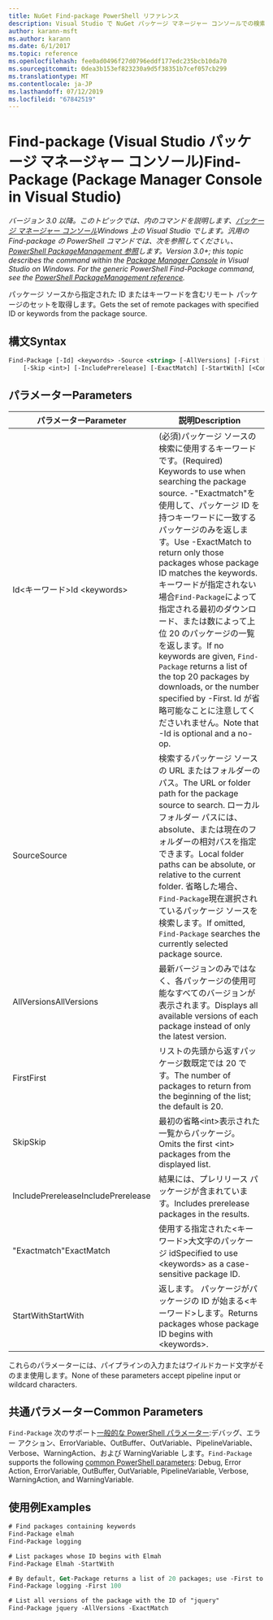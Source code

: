 ```yaml
---
title: NuGet Find-package PowerShell リファレンス
description: Visual Studio で NuGet パッケージ マネージャー コンソールでの検索パッケージの PowerShell コマンドのリファレンスです。
author: karann-msft
ms.author: karann
ms.date: 6/1/2017
ms.topic: reference
ms.openlocfilehash: fee0ad0496f27d0796eddf177edc235bcb10da70
ms.sourcegitcommit: 0dea3b153ef823230a9d5f38351b7cef057cb299
ms.translationtype: MT
ms.contentlocale: ja-JP
ms.lasthandoff: 07/12/2019
ms.locfileid: "67842519"
---
```

# <a name="find-package-package-manager-console-in-visual-studio"></a><span data-ttu-id="803d2-103">Find-package (Visual Studio パッケージ マネージャー コンソール)</span><span class="sxs-lookup"><span data-stu-id="803d2-103">Find-Package (Package Manager Console in Visual Studio)</span></span>

<span data-ttu-id="803d2-104">*バージョン 3.0 以降。このトピックでは、内のコマンドを説明します、[パッケージ マネージャー コンソール](package-manager-console.md)Windows 上の Visual Studio でします。汎用の Find-package の PowerShell コマンドでは、次を参照してください。、 [PowerShell PackageManagement 参照](/powershell/module/packagemanagement/?view=powershell-6)します。*</span><span class="sxs-lookup"><span data-stu-id="803d2-104">*Version 3.0+; this topic describes the command within the [Package Manager Console](package-manager-console.md) in Visual Studio on Windows. For the generic PowerShell Find-Package command, see the [PowerShell PackageManagement reference](/powershell/module/packagemanagement/?view=powershell-6).*</span></span>

<span data-ttu-id="803d2-105">パッケージ ソースから指定された ID またはキーワードを含むリモート パッケージのセットを取得します。</span><span class="sxs-lookup"><span data-stu-id="803d2-105">Gets the set of remote packages with specified ID or keywords from the package source.</span></span>

## <a name="syntax"></a><span data-ttu-id="803d2-106">構文</span><span class="sxs-lookup"><span data-stu-id="803d2-106">Syntax</span></span>

```ps
Find-Package [-Id] <keywords> -Source <string> [-AllVersions] [-First [<int>]]
    [-Skip <int>] [-IncludePrerelease] [-ExactMatch] [-StartWith] [<CommonParameters>]
```

## <a name="parameters"></a><span data-ttu-id="803d2-107">パラメーター</span><span class="sxs-lookup"><span data-stu-id="803d2-107">Parameters</span></span>

| <span data-ttu-id="803d2-108">パラメーター</span><span class="sxs-lookup"><span data-stu-id="803d2-108">Parameter</span></span> | <span data-ttu-id="803d2-109">説明</span><span class="sxs-lookup"><span data-stu-id="803d2-109">Description</span></span> |
| --- | --- |
| <span data-ttu-id="803d2-110">Id&lt;キーワード&gt;</span><span class="sxs-lookup"><span data-stu-id="803d2-110">Id &lt;keywords&gt;</span></span> | <span data-ttu-id="803d2-111">(必須)パッケージ ソースの検索に使用するキーワードです。</span><span class="sxs-lookup"><span data-stu-id="803d2-111">(Required) Keywords to use when searching the package source.</span></span> <span data-ttu-id="803d2-112">-"Exactmatch"を使用して、パッケージ ID を持つキーワードに一致するパッケージのみを返します。</span><span class="sxs-lookup"><span data-stu-id="803d2-112">Use -ExactMatch to return only those packages whose package ID matches the keywords.</span></span> <span data-ttu-id="803d2-113">キーワードが指定されない場合`Find-Package`によって指定される最初のダウンロード、または数によって上位 20 のパッケージの一覧を返します。</span><span class="sxs-lookup"><span data-stu-id="803d2-113">If no keywords are given, `Find-Package` returns a list of the top 20 packages by downloads, or the number specified by -First.</span></span> <span data-ttu-id="803d2-114">Id が省略可能なことに注意してくださいれません。</span><span class="sxs-lookup"><span data-stu-id="803d2-114">Note that -Id is optional and a no-op.</span></span> |
| <span data-ttu-id="803d2-115">Source</span><span class="sxs-lookup"><span data-stu-id="803d2-115">Source</span></span> | <span data-ttu-id="803d2-116">検索するパッケージ ソースの URL またはフォルダーのパス。</span><span class="sxs-lookup"><span data-stu-id="803d2-116">The URL or folder path for the package source to search.</span></span> <span data-ttu-id="803d2-117">ローカル フォルダー パスには、absolute、または現在のフォルダーの相対パスを指定できます。</span><span class="sxs-lookup"><span data-stu-id="803d2-117">Local folder paths can be absolute, or relative to the current folder.</span></span> <span data-ttu-id="803d2-118">省略した場合、`Find-Package`現在選択されているパッケージ ソースを検索します。</span><span class="sxs-lookup"><span data-stu-id="803d2-118">If omitted, `Find-Package` searches the currently selected package source.</span></span> |
| <span data-ttu-id="803d2-119">AllVersions</span><span class="sxs-lookup"><span data-stu-id="803d2-119">AllVersions</span></span> | <span data-ttu-id="803d2-120">最新バージョンのみではなく、各パッケージの使用可能なすべてのバージョンが表示されます。</span><span class="sxs-lookup"><span data-stu-id="803d2-120">Displays all available versions of each package instead of only the latest version.</span></span> |
| <span data-ttu-id="803d2-121">First</span><span class="sxs-lookup"><span data-stu-id="803d2-121">First</span></span> | <span data-ttu-id="803d2-122">リストの先頭から返すパッケージ数既定では 20 です。</span><span class="sxs-lookup"><span data-stu-id="803d2-122">The number of packages to return from the beginning of the list; the default is 20.</span></span> |
| <span data-ttu-id="803d2-123">Skip</span><span class="sxs-lookup"><span data-stu-id="803d2-123">Skip</span></span> | <span data-ttu-id="803d2-124">最初の省略&lt;int&gt;表示された一覧からパッケージ。</span><span class="sxs-lookup"><span data-stu-id="803d2-124">Omits the first &lt;int&gt; packages from the displayed list.</span></span>  |
| <span data-ttu-id="803d2-125">IncludePrerelease</span><span class="sxs-lookup"><span data-stu-id="803d2-125">IncludePrerelease</span></span> | <span data-ttu-id="803d2-126">結果には、プレリリース パッケージが含まれています。</span><span class="sxs-lookup"><span data-stu-id="803d2-126">Includes prerelease packages in the results.</span></span> |
| <span data-ttu-id="803d2-127">"Exactmatch"</span><span class="sxs-lookup"><span data-stu-id="803d2-127">ExactMatch</span></span> | <span data-ttu-id="803d2-128">使用する指定された&lt;キーワード&gt;大文字のパッケージ id</span><span class="sxs-lookup"><span data-stu-id="803d2-128">Specified to use &lt;keywords&gt; as a case-sensitive package ID.</span></span> |
| <span data-ttu-id="803d2-129">StartWith</span><span class="sxs-lookup"><span data-stu-id="803d2-129">StartWith</span></span> | <span data-ttu-id="803d2-130">返します。 パッケージがパッケージの ID が始まる&lt;キーワード&gt;します。</span><span class="sxs-lookup"><span data-stu-id="803d2-130">Returns packages whose package ID begins with &lt;keywords&gt;.</span></span> |

<span data-ttu-id="803d2-131">これらのパラメーターには、パイプラインの入力またはワイルドカード文字がそのまま使用します。</span><span class="sxs-lookup"><span data-stu-id="803d2-131">None of these parameters accept pipeline input or wildcard characters.</span></span>

## <a name="common-parameters"></a><span data-ttu-id="803d2-132">共通パラメーター</span><span class="sxs-lookup"><span data-stu-id="803d2-132">Common Parameters</span></span>

<span data-ttu-id="803d2-133">`Find-Package` 次のサポート[一般的な PowerShell パラメーター](http://go.microsoft.com/fwlink/?LinkID=113216):デバッグ、エラー アクション、ErrorVariable、OutBuffer、OutVariable、PipelineVariable、Verbose、WarningAction、および WarningVariable します。</span><span class="sxs-lookup"><span data-stu-id="803d2-133">`Find-Package` supports the following [common PowerShell parameters](http://go.microsoft.com/fwlink/?LinkID=113216): Debug, Error Action, ErrorVariable, OutBuffer, OutVariable, PipelineVariable, Verbose, WarningAction, and WarningVariable.</span></span>

## <a name="examples"></a><span data-ttu-id="803d2-134">使用例</span><span class="sxs-lookup"><span data-stu-id="803d2-134">Examples</span></span>

```ps
# Find packages containing keywords
Find-Package elmah
Find-Package logging

# List packages whose ID begins with Elmah
Find-Package Elmah -StartWith

# By default, Get-Package returns a list of 20 packages; use -First to show more
Find-Package logging -First 100

# List all versions of the package with the ID of "jquery"
Find-Package jquery -AllVersions -ExactMatch
```
